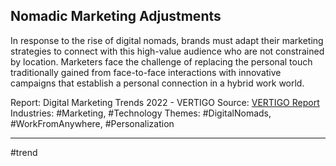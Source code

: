 ## Nomadic Marketing Adjustments
In response to the rise of digital nomads, brands must adapt their marketing strategies to connect with this high-value audience who are not constrained by location. Marketers face the challenge of replacing the personal touch traditionally gained from face-to-face interactions with innovative campaigns that establish a personal connection in a hybrid work world.

Report: Digital Marketing Trends 2022 - VERTIGO
Source: [VERTIGO Report](https://drive.google.com/file/d/1e41rZoanZl45erN1rgYIbi8i0ovcA-uI/view?usp=drive_link)
Industries: #Marketing, #Technology
Themes: #DigitalNomads, #WorkFromAnywhere, #Personalization

---

#trend